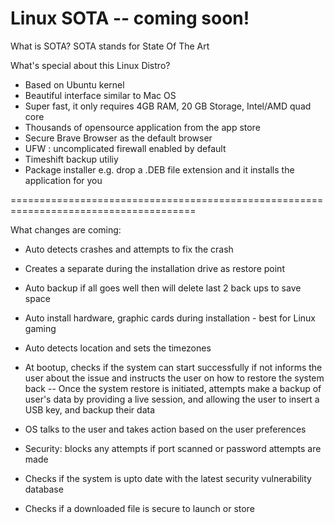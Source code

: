 # Linux SOTA  -- coming soon!

What is SOTA?
SOTA stands for State Of The Art 

What's special about this Linux Distro?

- Based on Ubuntu kernel
- Beautiful interface similar to Mac OS
- Super fast, it only requires 4GB RAM, 20 GB Storage, Intel/AMD quad core
- Thousands of opensource application from the app store
- Secure Brave Browser as the default browser
- UFW : uncomplicated firewall enabled by default
- Timeshift backup utiliy
- Package installer e.g. drop a .DEB file extension and it installs the application for you

======================================================================================

What changes are coming: 

- Auto detects crashes and attempts to fix the crash
- Creates a separate during the installation drive as restore point
- Auto backup if all goes well then will delete last 2 back ups to save space
- Auto install hardware, graphic cards during installation - best for Linux gaming
- Auto detects location and sets the timezones
- At bootup, checks if the system can start successfully if not informs the user about the issue and instructs the user on how to restore the system back
  -- Once the system restore is initiated, attempts make a backup of user's data by providing a live session, and allowing the user to insert a USB key, and backup their data

- OS talks to the user and takes action based on the user preferences
- Security: blocks any attempts if port scanned or password attempts are made
- Checks if the system is upto date with the latest security vulnerability database
- Checks if a downloaded file is secure to launch or store
